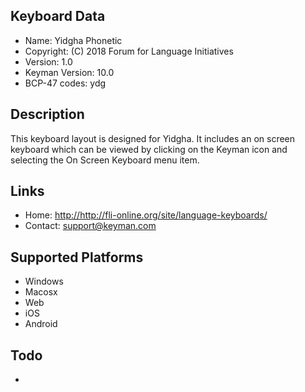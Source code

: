 Keyboard Data
-------------

* Name:           Yidgha Phonetic
* Copyright:      (C) 2018 Forum for Language Initiatives
* Version:        1.0
* Keyman Version: 10.0
* BCP-47 codes:   ydg

Description
-----------

This keyboard layout is designed for Yidgha. It includes 
an on screen keyboard which can be viewed by clicking on the Keyman icon 
and selecting the On Screen Keyboard menu item.   

Links
-----

 * Home:     <http://http://fli-online.org/site/language-keyboards/>
 * Contact:  <support@keyman.com>
 
Supported Platforms
-------------------

 * Windows
 * Macosx
 * Web
 * iOS
 * Android

Todo
----

* 